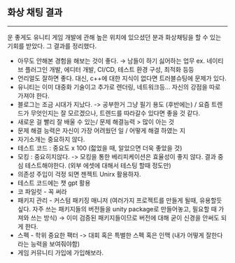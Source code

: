 ## 화상 채팅 결과

---
운 좋게도 유니티 게임 개발에 관해 높은 위치에 있으셨던 분과 화상채팅을 할 수 있는 기회를 받았다. 그 결과를 정리했다.
- 아무도 안해본 경험을 해보는 것이 좋다. → 남들이 하기 싫어하는 업무 ex. 네이티브 플러그인 개발, 에디터 개발, CI/CD, 테스트 환경 구성, 최적화 등등
- 언리얼도 잘하면 좋다. 대신, c++에 대한 지식이 없다면 트러블슈팅에 문제가 있다.
- 유니티는 이미 대중화 기술이고 추가로 렌더링, 네트워크등… 자신의 강점을 따로 가져야 한다.
- 블로그는 조금 시대가 지났다. -> 공부한거 그냥 필기 용도 (후반에는) / 요즘 트렌드가 무엇인지는 잘 모르겠으나, 트렌드를 따라갈수 있다면 좋을 것 같다.
- 새로운 걸 빨리 잘 배울 수 있는/ 문제 해결능력 > 많이 아는 것
- 문제 해결 능력은 자신이 가장 어려웠던 일 / 어떻게 해결 하였는 지
- 자기소개는 중요하지 않다.
- 테스트 코드 : 중요도 x 100 (젋었을 때, 알았으면 더욱 좋았을 것)
- 모킹 : 중요히지않다. -> 모킹을 통한 베리피케이션은 효율성이 좋지 않다. 결과 중심 테스트해야한다. (외부 에셋에 대해서 테스팅 할때 정도만)
- 의존성 주입이 걱정 되면 젠젝트 Unirx 활용하자.
- 테스트 코드에는 챗 gpt 활용
- 코 파일럿 - 꼭 써라
- 패키지 관리 - 커스텀 패키징 매니저 (여러가지 프로젝트를 만들게 될때, 유용할듯 싶다. 자주 쓰는 패키지들의 버전들을 unity package로 만들어놓고, 필요할 때 가져와 쓰는 방식) → 이미 검증된 패키지들이므로 버전에 대해 굳이 신경을 안써도 되게 한다.
- 스펙 - 학위 중요한 팩터 -> 대회 혹은 특별한 스펙 혹은 인맥 (내가 어떻게 잘한다 라는 능력을 보여줘야함)
- 게임 커뮤니티 가입에 가입해보라.

